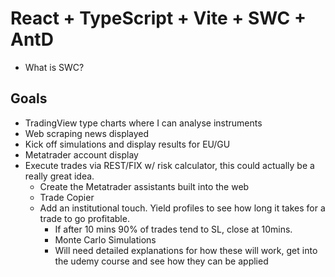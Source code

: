 # React + TypeScript + Vite + SWC + AntD
- What is SWC?

## Goals
- TradingView type charts where I can analyse instruments
- Web scraping news displayed
- Kick off simulations and display results for EU/GU
- Metatrader account display
- Execute trades via REST/FIX w/ risk calculator, this could actually be a really great idea.
    - Create the Metatrader assistants built into the web
    - Trade Copier
    - Add an institutional touch. Yield profiles to see how long it takes for a trade to go profitable.
        - If after 10 mins 90% of trades tend to SL, close at 10mins.
        - Monte Carlo Simulations
        - Will need detailed explanations for how these will work, get into the udemy course and see how they can be applied